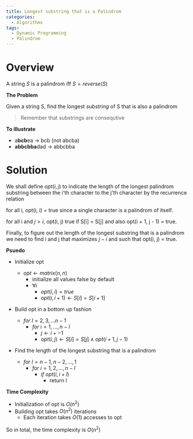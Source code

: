 ```yaml
---
title: Longest substring that is a Palindrom
categories:
  - Algorithms
tags:
  - Dynamic Programming
  - Palindrom
---
```


# Overview

A string $S$ is a palindrom iff $S = reverse(S)$

**The Problem**

Given a string S, find the longest *substring* of S that is also a palindrom

> Remember that substrings are consequtive

**To illustrate**

- a**bcb**ea $\rightarrow$ bcb (not abcba)
- **abbcbba**dad $\rightarrow$ abbcbba

# Solution

We shall define $opt(i, j)$ to indicate the length of the longest palindrom substring between the i'th character to the j'th character by the recurrence relation

for all i, opt(i, i) = true since a single character is a palindrom of itself.

for all i and $j > i$, opt(i, j) true if S[i] = S[j] and also opt(i + 1, j - 1) = true.

Finally, to figure out the length of the longest substring that is a palindrom we need to find i and j that maximizes $j - i$ and such that opt(i, j) = true.

**Psuedo**

- Initialize opt
  - $opt \leftarrow matrix(n, n)$
    - initialize all values false by default
    - $\forall i$
      - $opt(i, i) = true$
      - $opt(i, i + 1) \leftarrow S[i]=S[i+1]$

- Build opt in a bottom up fashion
  - $for ~ l = 2, 3, ... n - 1$
    - $for ~ i = 1, ..., n - l$
      - $j \leftarrow i +  - 1$
      - $opt(i, j) \leftarrow S[i] = S[j] \land opt(i + 1, j - 1)$
- Find the length of the longest substring that is a palindrom
  - $for~ l = n-1, n-2, ..., 1$
    - $for~ i = 1, 2, ..., n - l$
      - $if~ opt(i, i + l)$
        - return l

**Time Complexity**

- Initialization of opt is $O(n^2)$
- Building opt takes $O(n^2)$ iterations
  - Each iteration takes $O(1)$ accesses to opt

So in total, the time complexity is $O(n^2)$